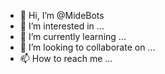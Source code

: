 - 👋 Hi, I’m @MideBots
- 👀 I’m interested in ...
- 🌱 I’m currently learning ...
- 💞️ I’m looking to collaborate on ...
- 📫 How to reach me ...

<!---
MideBots/MideBots is a ✨ special ✨ repository because its `README.md` (this file) appears on your GitHub profile.
You can click the Preview link to take a look at your changes.
--->

